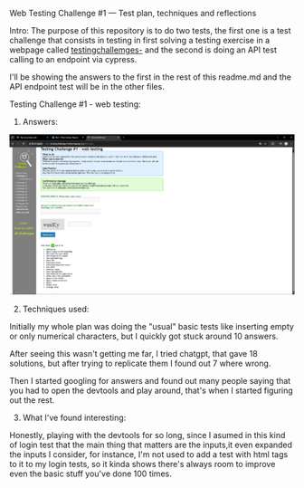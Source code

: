 Web Testing Challenge #1 — Test plan, techniques and reflections

Intro:
The purpose of this repository is to do two tests, the first one is a test challenge that consists in testing in first solving a testing exercise in a webpage called [testingchallemges-](http://testingchallenges.thetestingmap.org/index.php) and the second is doing an API test calling to an endpoint via cypress.

I'll be showing the answers to the first in the rest of this readme.md and the API endpoint test will be in the other files.

Testing Challenge #1 - web testing:

1. Answers:

![alt text](image.png)

2. Techniques used:

Initially my whole plan was doing the "usual" basic tests like inserting empty or only numerical characters, but I quickly got stuck around 10 answers.

After seeing this wasn't getting me far, I tried chatgpt, that gave 18 solutions, but after trying to replicate them I found out 7 where wrong. 

Then I started googling for answers and found out many people saying that you had to open the devtools and play around, that's when I started figuring out the rest.

3. What I've found interesting:

Honestly, playing with the devtools for so long, since I asumed in this kind of login test that the main thing that matters are the inputs,it even expanded the inputs I consider, for instance, I'm not used to add a test with html tags to it to my login tests, so it kinda shows there's always room to improve even the basic stuff you've done 100 times.
